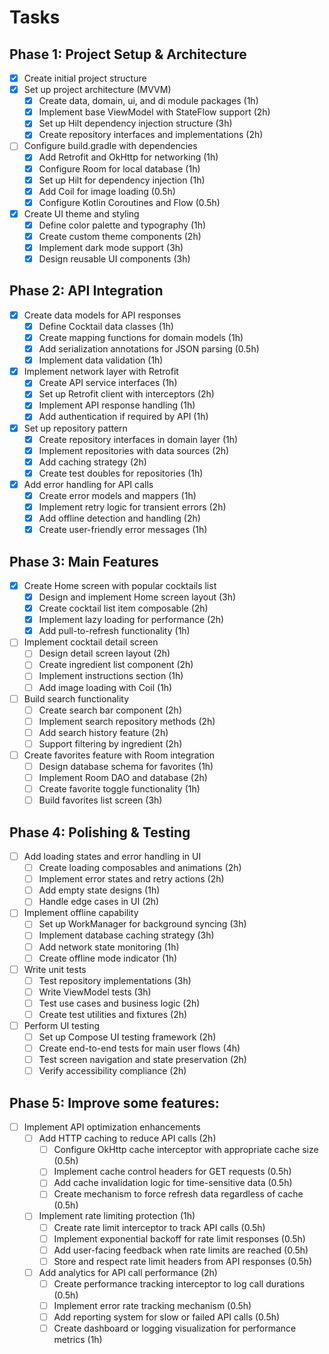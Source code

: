 # Tasks

## Phase 1: Project Setup & Architecture
- [x] Create initial project structure
- [x] Set up project architecture (MVVM)
  - [x] Create data, domain, ui, and di module packages (1h)
  - [x] Implement base ViewModel with StateFlow support (2h)
  - [x] Set up Hilt dependency injection structure (3h)
  - [x] Create repository interfaces and implementations (2h)
- [ ] Configure build.gradle with dependencies
  - [x] Add Retrofit and OkHttp for networking (1h)
  - [x] Configure Room for local database (1h)
  - [x] Set up Hilt for dependency injection (1h)
  - [x] Add Coil for image loading (0.5h)
  - [x] Configure Kotlin Coroutines and Flow (0.5h)
- [x] Create UI theme and styling
  - [x] Define color palette and typography (1h)
  - [x] Create custom theme components (2h)
  - [x] Implement dark mode support (3h)
  - [x] Design reusable UI components (3h)

## Phase 2: API Integration
- [x] Create data models for API responses
  - [x] Define Cocktail data classes (1h)
  - [x] Create mapping functions for domain models (1h)
  - [x] Add serialization annotations for JSON parsing (0.5h)
  - [x] Implement data validation (1h)
- [x] Implement network layer with Retrofit
  - [x] Create API service interfaces (1h)
  - [x] Set up Retrofit client with interceptors (2h)
  - [x] Implement API response handling (1h)
  - [x] Add authentication if required by API (1h)
- [x] Set up repository pattern
  - [x] Create repository interfaces in domain layer (1h)
  - [x] Implement repositories with data sources (2h)
  - [x] Add caching strategy (2h)
  - [x] Create test doubles for repositories (1h)
- [x] Add error handling for API calls
  - [x] Create error models and mappers (1h)
  - [x] Implement retry logic for transient errors (2h)
  - [x] Add offline detection and handling (2h)
  - [x] Create user-friendly error messages (1h)

## Phase 3: Main Features
- [x] Create Home screen with popular cocktails list
  - [x] Design and implement Home screen layout (3h)
  - [x] Create cocktail list item composable (2h)
  - [x] Implement lazy loading for performance (2h)
  - [x] Add pull-to-refresh functionality (1h)
- [ ] Implement cocktail detail screen
  - [ ] Design detail screen layout (2h)
  - [ ] Create ingredient list component (2h)
  - [ ] Implement instructions section (1h)
  - [ ] Add image loading with Coil (1h)
- [ ] Build search functionality
  - [ ] Create search bar component (2h)
  - [ ] Implement search repository methods (2h)
  - [ ] Add search history feature (2h)
  - [ ] Support filtering by ingredient (2h)
- [ ] Create favorites feature with Room integration
  - [ ] Design database schema for favorites (1h)
  - [ ] Implement Room DAO and database (2h)
  - [ ] Create favorite toggle functionality (1h)
  - [ ] Build favorites list screen (3h)

## Phase 4: Polishing & Testing
- [ ] Add loading states and error handling in UI
  - [ ] Create loading composables and animations (2h)
  - [ ] Implement error states and retry actions (2h)
  - [ ] Add empty state designs (1h)
  - [ ] Handle edge cases in UI (2h)
- [ ] Implement offline capability
  - [ ] Set up WorkManager for background syncing (3h)
  - [ ] Implement database caching strategy (3h)
  - [ ] Add network state monitoring (1h)
  - [ ] Create offline mode indicator (1h)
- [ ] Write unit tests
  - [ ] Test repository implementations (3h)
  - [ ] Write ViewModel tests (3h)
  - [ ] Test use cases and business logic (2h)
  - [ ] Create test utilities and fixtures (2h)
- [ ] Perform UI testing
  - [ ] Set up Compose UI testing framework (2h)
  - [ ] Create end-to-end tests for main user flows (4h)
  - [ ] Test screen navigation and state preservation (2h)
  - [ ] Verify accessibility compliance (2h)

## Phase 5: Improve some features:
- [ ] Implement API optimization enhancements
  - [ ] Add HTTP caching to reduce API calls (2h)
    - [ ] Configure OkHttp cache interceptor with appropriate cache size (0.5h)
    - [ ] Implement cache control headers for GET requests (0.5h)
    - [ ] Add cache invalidation logic for time-sensitive data (0.5h)
    - [ ] Create mechanism to force refresh data regardless of cache (0.5h)
  - [ ] Implement rate limiting protection (1h)
    - [ ] Create rate limit interceptor to track API calls (0.5h)
    - [ ] Implement exponential backoff for rate limit responses (0.5h)
    - [ ] Add user-facing feedback when rate limits are reached (0.5h)
    - [ ] Store and respect rate limit headers from API responses (0.5h)
  - [ ] Add analytics for API call performance (2h)
    - [ ] Create performance tracking interceptor to log call durations (0.5h)
    - [ ] Implement error rate tracking mechanism (0.5h)
    - [ ] Add reporting system for slow or failed API calls (0.5h)
    - [ ] Create dashboard or logging visualization for performance metrics (1h)